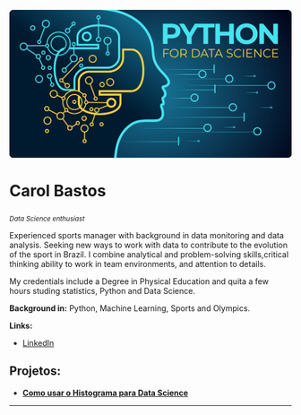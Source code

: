 
<p align="center">
  <img src="banner2.jpg" >
</p>

# Carol Bastos
<sub>*Data Science enthusiast* </sub>

Experienced sports manager with background in data monitoring and data analysis. Seeking new ways to work with data to contribute to the evolution of the sport in Brazil. I combine analytical and problem-solving skills,critical thinking ability to work in team environments, and attention to details. 

My credentials include a Degree in Physical Education and quita a few hours studing statistics, Python and Data Science.

**Background in:** Python, Machine Learning, Sports and Olympics.

**Links:**
* [LinkedIn](https://www.linkedin.com/in/carolinabastoscb)



## Projetos:

* **[Como usar o Histograma para Data Science](https://bit.ly/2L2cMwy)**


---




